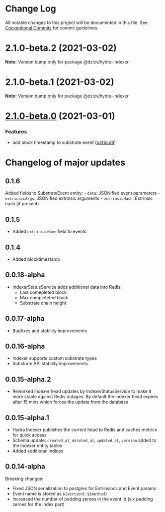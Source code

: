 # Change Log

All notable changes to this project will be documented in this file.
See [Conventional Commits](https://conventionalcommits.org) for commit guidelines.

# 2.1.0-beta.2 (2021-03-02)

**Note:** Version bump only for package @dzlzv/hydra-indexer





# 2.1.0-beta.1 (2021-03-02)

**Note:** Version bump only for package @dzlzv/hydra-indexer





# [2.1.0-beta.0](https://github.com/Joystream/hydra/compare/v0.1.2...v2.1.0-beta.0) (2021-03-01)


### Features

* add block timestamp to substrate event ([b4f6cd9](https://github.com/Joystream/hydra/commit/b4f6cd95aec8f78f6e442a190e7d92ba49753a57))





# Changelog of major updates

## 0.1.6

Added fields to SubstrateEvent entity:
    - `data`: JSONified event parameters
    - `extrinsicArgs`: JSONified extrinsic arguments
    - `extrinsicHash`: Extrinsic hash (if present)

## 0.1.5  

- Added `extrinsicName` field to events

## 0.1.4

- Added blocktimestamp

## 0.0.18-alpha

- IndexerStatusService adds additional data into Redis:
  - Last comepleted block
  - Max completeted block
  - Substrate chain height

## 0.0.17-alpha

- Bugfixes and stability improvements

## 0.0.16-alpha

- Indexer supports custom substrate types
- Substrate API stability improvements 

## 0.0.15-alpha.2

- Reworked indexer head updates by IndexerStatusService to make it more stable against Redis outages. 
By default the indexer head expires after 15 mins which forces the update from the database

## 0.0.15-alpha.1

- Hydra Indexer publishes the current head to Redis and caches metrics for quick access
- Schema update: `created_at`, `deleted_at`, `updated_at`, `version` added to the Indexer entity tables
- Added additional indices

## 0.0.14-alpha

Breaking changes:

- Fixed JSON serialization to postgres for Extrinsincs and Event params
- Event name is stored as `${section}.${method}`
- Increased the number of padding zeroes in the event id (six padding zeroes for the index part)
